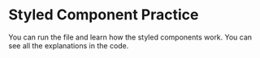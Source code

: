 # Styled Component Practice
You can run the file and learn how the styled components work. You can see all the explanations in the code.
